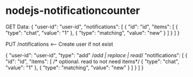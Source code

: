# nodejs-notificationcounter

GET Data:
{
	"user-id": "user-id",
	"notifications": [
		{
			"id": "id",
			"items": [ 
			{
				"type": "chat",
				"value": "1"
			}, 
			{
				"type": "matching",
				"value": "new"
			}
			]
		}
	]
}

PUT /notifications <-- Create user if not exist

 {
	"user-id": "user-id", 
	"type": "add" /*add | replace | read*/
	"notifications": [
		{
			"id": "id", 
			"items": [ /* optional. read to not need items*/
			{
				"type": "chat",
				"value": "1"
			}, 
			{
				"type": "matching",
				"value": "new"
			}
			]
		}
	] 
 }